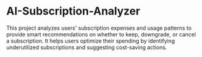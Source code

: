 # AI-Subscription-Analyzer
This project analyzes users' subscription expenses and usage patterns to provide smart recommendations on whether to keep, downgrade, or cancel a subscription. It helps users optimize their spending by identifying underutilized subscriptions and suggesting cost-saving actions.
